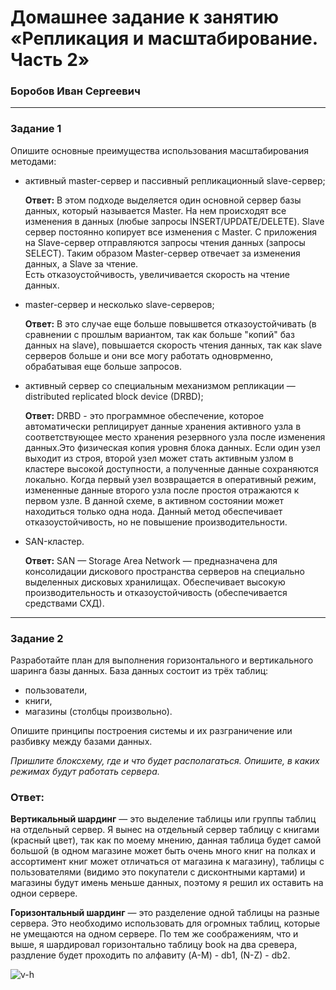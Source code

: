 # Домашнее задание к занятию «Репликация и масштабирование. Часть 2»

### Боробов Иван Сергеевич
---

### Задание 1

Опишите основные преимущества использования масштабирования методами:

- активный master-сервер и пассивный репликационный slave-сервер;
  
  **Ответ:** В этом подходе выделяется один основной сервер базы данных, который называется Master. На нем происходят все изменения в данных (любые запросы INSERT/UPDATE/DELETE). Slave сервер постоянно копирует все изменения с Master. С приложения на Slave-сервер отправляются запросы чтения данных (запросы SELECT). Таким образом Master-сервер отвечает за изменения данных, а Slave за чтение.  
  Есть отказоустойчивость, увеличивается скорость на чтение данных.  
  
- master-сервер и несколько slave-серверов;
  
  **Ответ:** В это случае еще больше повышвется отказоустойчивать (в сравнении с прошлым вариантом, так как больше "копий" баз данных на slave), повышается скорость чтения данных, так как slave серверов больше и они все могу работать одноврменно, обрабатывая еще больше запросов.
  
- активный сервер со специальным механизмом репликации — distributed replicated block device (DRBD);
  
  **Ответ:** DRBD - это программное обеспечение, которое автоматически реплицирует данные хранения активного узла в соответствующее место хранения резервного узла после изменения данных.Это физическая копия уровня блока данных.
  Если один узел выходит из строя, второй узел может стать активным узлом в кластере высокой доступности, а полученные данные сохраняются локально. Когда первый узел возвращается в оперативный режим, измененные данные второго узла после простоя отражаются к первом узле. В данной схеме, в активном состоянии может находиться только одна нода. Данный метод обеспечивает отказоустойчивость, но не повышение производительности.
      
- SAN-кластер.

  **Ответ:** SAN — Storage Area Network — предназначена для консолидации дискового пространства серверов на специально выделенных дисковых хранилищах. Обеспечивает высокую производительность и отказоустойчивость (обеспечивается средствами СХД). 

---

### Задание 2


Разработайте план для выполнения горизонтального и вертикального шаринга базы данных. База данных состоит из трёх таблиц: 

- пользователи, 
- книги, 
- магазины (столбцы произвольно). 

Опишите принципы построения системы и их разграничение или разбивку между базами данных.

*Пришлите блоксхему, где и что будет располагаться. Опишите, в каких режимах будут работать сервера.* 

### Ответ:

**Вертикальный шардинг** — это выделение таблицы или группы таблиц на отдельный сервер. Я вынес на отдельный сервер таблицу с книгами (красный цвет), так как по моему мнению, данная таблица будет самой большой (в одном магазине может быть очень много книг на полках и ассортимент книг может отличаться от магазина к магазину), таблицы с пользователями (видимо это покупатели с дисконтными картами) и магазины будут имень меньше данных, поэтому я решил их оставить на однои сервере.  

**Горизонтальный шардинг** — это разделение одной таблицы на разные сервера. Это необходимо использовать для огромных таблиц, которые не умещаются на одном сервере. По тем же соображениям, что и выше, я шардировал горизонтально таблицу book на два сревера, раздление будет проходить по алфавиту (A-M) - db1, (N-Z) - db2.  

![v-h](https://github.com/Borobov/05-Data-storage-and-transmission-systems-/tree/3a10fe4bc45c227b744608537e85d5aabb05605d/img-12-07)
